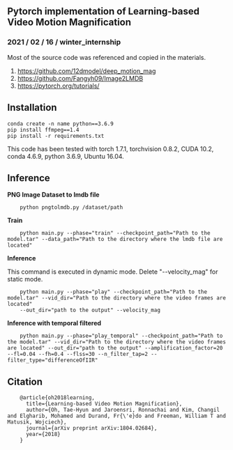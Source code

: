 ## Pytorch implementation of Learning-based Video Motion Magnification
### 2021 / 02 / 16 / winter_internship

Most of the source code was referenced and copied in the materials.
1. https://github.com/12dmodel/deep_motion_mag
2. https://github.com/Fangyh09/Image2LMDB
3. https://pytorch.org/tutorials/

## Installation
    conda create -n name python==3.6.9
    pip install ffmpeg==1.4
    pip install -r requirements.txt
This code has been tested with torch 1.7.1, torchvision 0.8.2, CUDA 10.2, conda 4.6.9, python 3.6.9, Ubuntu 16.04.

## Inference
**PNG Image Dataset to lmdb file**
        
        python pngtolmdb.py /dataset/path 

**Train**

        python main.py --phase="train" --checkpoint_path="Path to the model.tar" --data_path="Path to the directory where the lmdb file are located"

**Inference**

This command is executed in dynamic mode. Delete "--velocity_mag" for static mode.

        python main.py --phase="play" --checkpoint_path="Path to the model.tar" --vid_dir="Path to the directory where the video frames are located" 
        --out_dir="path to the output" --velocity_mag

**Inference with temporal filtered**

        python main.py --phase="play_temporal" --checkpoint_path="Path to the model.tar" --vid_dir="Path to the directory where the video frames are located" --out_dir="path to the output" --amplification_factor=20 --fl=0.04 --fh=0.4 --flss=30 --n_filter_tap=2 --filter_type="differenceOfIIR"

## Citation
        @article{oh2018learning,
          title={Learning-based Video Motion Magnification},
          author={Oh, Tae-Hyun and Jaroensri, Ronnachai and Kim, Changil and Elgharib, Mohamed and Durand, Fr{\'e}do and Freeman, William T and Matusik, Wojciech},
          journal={arXiv preprint arXiv:1804.02684},
          year={2018}
        }
